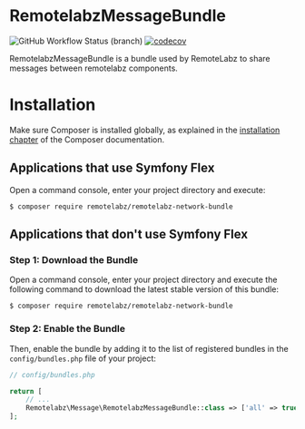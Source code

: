 # RemotelabzMessageBundle

![GitHub Workflow Status (branch)](https://img.shields.io/github/workflow/status/remotelabz/remotelabz-message-bundle/Tests/master) [![codecov](https://img.shields.io/codecov/c/github/remotelabz/remotelabz-message-bundle)](https://codecov.io/gh/remotelabz/remotelabz-message-bundle)

RemotelabzMessageBundle is a bundle used by RemoteLabz to share messages between remotelabz components.

Installation
============

Make sure Composer is installed globally, as explained in the
[installation chapter](https://getcomposer.org/doc/00-intro.md)
of the Composer documentation.

Applications that use Symfony Flex
----------------------------------

Open a command console, enter your project directory and execute:

```console
$ composer require remotelabz/remotelabz-network-bundle
```

Applications that don't use Symfony Flex
----------------------------------------

### Step 1: Download the Bundle

Open a command console, enter your project directory and execute the
following command to download the latest stable version of this bundle:

```console
$ composer require remotelabz/remotelabz-network-bundle
```

### Step 2: Enable the Bundle

Then, enable the bundle by adding it to the list of registered bundles
in the `config/bundles.php` file of your project:

```php
// config/bundles.php

return [
    // ...
    Remotelabz\Message\RemotelabzMessageBundle::class => ['all' => true],
];
```